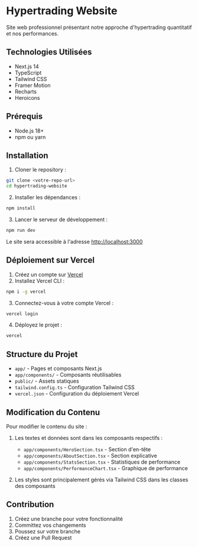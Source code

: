 # Hypertrading Website

Site web professionnel présentant notre approche d'hypertrading quantitatif et nos performances.

## Technologies Utilisées

- Next.js 14
- TypeScript
- Tailwind CSS
- Framer Motion
- Recharts
- Heroicons

## Prérequis

- Node.js 18+ 
- npm ou yarn

## Installation

1. Cloner le repository :
```bash
git clone <votre-repo-url>
cd hypertrading-website
```

2. Installer les dépendances :
```bash
npm install
```

3. Lancer le serveur de développement :
```bash
npm run dev
```

Le site sera accessible à l'adresse [http://localhost:3000](http://localhost:3000)

## Déploiement sur Vercel

1. Créez un compte sur [Vercel](https://vercel.com)
2. Installez Vercel CLI :
```bash
npm i -g vercel
```

3. Connectez-vous à votre compte Vercel :
```bash
vercel login
```

4. Déployez le projet :
```bash
vercel
```

## Structure du Projet

- `app/` - Pages et composants Next.js
- `app/components/` - Composants réutilisables
- `public/` - Assets statiques
- `tailwind.config.ts` - Configuration Tailwind CSS
- `vercel.json` - Configuration du déploiement Vercel

## Modification du Contenu

Pour modifier le contenu du site :

1. Les textes et données sont dans les composants respectifs :
   - `app/components/HeroSection.tsx` - Section d'en-tête
   - `app/components/AboutSection.tsx` - Section explicative
   - `app/components/StatsSection.tsx` - Statistiques de performance
   - `app/components/PerformanceChart.tsx` - Graphique de performance

2. Les styles sont principalement gérés via Tailwind CSS dans les classes des composants

## Contribution

1. Créez une branche pour votre fonctionnalité
2. Committez vos changements
3. Poussez sur votre branche
4. Créez une Pull Request 